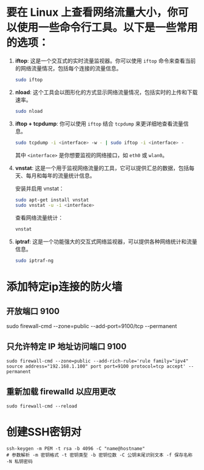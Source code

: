 

# 要在 Linux 上查看网络流量大小，你可以使用一些命令行工具。以下是一些常用的选项：

1. **iftop**: 这是一个交互式的实时流量监视器。你可以使用 `iftop` 命令来查看当前的网络流量情况，包括每个连接的流量信息。
   
   ```bash
   sudo iftop
   ```

2. **nload**: 这个工具会以图形化的方式显示网络流量情况，包括实时的上传和下载速率。
   
   ```bash
   sudo nload
   ```

3. **iftop + tcpdump**: 你可以使用 `iftop` 结合 `tcpdump` 来更详细地查看流量信息。
   
   ```bash
   sudo tcpdump -i <interface> -w - | sudo iftop -i <interface> -
   ```

   其中 `<interface>` 是你想要监视的网络接口，如 `eth0` 或 `wlan0`。

4. **vnstat**: 这是一个用于监视网络流量的工具，它可以提供汇总的数据，包括每天、每月和每年的流量统计信息。
   
   安装并启用 vnstat：
   ```bash
   sudo apt-get install vnstat
   sudo vnstat -u -i <interface>
   ```
   
   查看网络流量统计：
   ```bash
   vnstat
   ```

5. **iptraf**: 这是一个功能强大的交互式网络监视器，可以提供各种网络统计和流量信息。
   
   ```bash
   sudo iptraf-ng
   ```

# 添加特定ip连接的防火墙

## 开放端口 9100

sudo firewall-cmd --zone=public --add-port=9100/tcp --permanent

## 只允许特定 IP 地址访问端口 9100

```shell
sudo firewall-cmd --zone=public --add-rich-rule='rule family="ipv4" source address="192.168.1.100" port port=9100 protocol=tcp accept' --permanent
```

## 重新加载 firewalld 以应用更改

```shell
sudo firewall-cmd --reload
```

# 创建SSH密钥对

```shell
ssh-keygen -m PEM -t rsa -b 4096 -C "name@hostname"
# 参数解析 -m 密钥格式 -t 密钥类型 -b 密钥位数 -C 公钥末尾识别文本 -f 保存名称 -N 私钥密码
```

